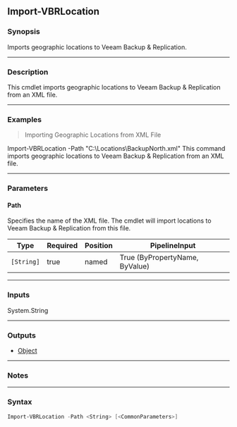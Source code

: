 Import-VBRLocation
------------------

### Synopsis
Imports geographic locations to Veeam Backup & Replication.

---

### Description

This cmdlet imports geographic locations to Veeam Backup & Replication from an XML file.

---

### Examples
> Importing Geographic Locations from XML File

Import-VBRLocation -Path "C:\Locations\BackupNorth.xml"
This command imports geographic locations to Veeam Backup & Replication from an XML file.

---

### Parameters
#### **Path**
Specifies the name of the XML file. The cmdlet will import locations to Veeam Backup & Replication from this file.

|Type      |Required|Position|PipelineInput                 |
|----------|--------|--------|------------------------------|
|`[String]`|true    |named   |True (ByPropertyName, ByValue)|

---

### Inputs
System.String

---

### Outputs
* [Object](https://learn.microsoft.com/en-us/dotnet/api/System.Object)

---

### Notes

---

### Syntax
```PowerShell
Import-VBRLocation -Path <String> [<CommonParameters>]
```
